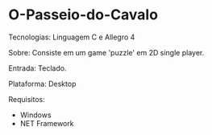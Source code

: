 # O-Passeio-do-Cavalo

Tecnologias: Linguagem C e Allegro 4

Sobre: Consiste em um game 'puzzle' em 2D single player.

Entrada: Teclado.

Plataforma: Desktop

Requisitos: 
  - Windows
  - NET Framework
